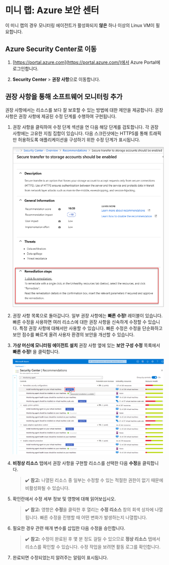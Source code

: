 ﻿# 미니 랩: Azure 보안 센터

이 미니 랩의 경우 모니터링 에이전트가 활성화되지 **않은** 하나 이상의 Linux VM이 필요합니다.

## Azure Security Center로 이동

1. [https://portal.azure.com](https://portal.azure.com/)에서 Azure Portal에 로그인합니다.

1. **Security Center** > **권장 사항**으로 이동합니다.

## 권장 사항을 통해 소프트웨어 모니터링 추가

권장 사항에서는 리소스를 보다 잘 보호할 수 있는 방법에 대한 제안을 제공합니다. 권장 사항은 권장 사항에 제공된 수정 단계를 수행하여 구현됩니다.

1. 권장 사항을 클릭하여 수정 단계 섹션을 연 다음 해당 단계를 검토합니다. 각 권장 사항에는 고유한 지침 집합이 있습니다. 다음 스크린샷에는 HTTPS를 통해 트래픽만 허용하도록 애플리케이션을 구성하기 위한 수정 단계가 표시됩니다.

    ![예제 수정 단계의 스크린샷.](../../Linked_Image_Files/security-center-remediate-recommendation.png)

1. 권장 사항 목록으로 돌아갑니다. 일부 권장 사항에는 **빠른 수정!** 레이블이 있습니다. 빠른 수정을 사용하면 여러 리소스에 대한 권장 사항을 신속하게 수정할 수 있습니다. 특정 권장 사항에 대해서만 사용할 수 있습니다. 빠른 수정은 수정을 단순화하고 보안 점수를 빠르게 올려 사용자 환경의 보안을 개선할 수 있습니다.

1. **가상 머신에 모니터링 에이전트 설치** 권장 사항 옆에 있는 **보안 구성 수정** 목록에서 **빠른 수정!** 을 클릭합니다.

    ![빠른 수정! 레이블이 강조 표시된 Security Center 페이지의 스크린샷.](../../Linked_Image_Files/security-center-one-click-fix-select.png)

1. **비정상 리소스** 탭에서 권장 사항을 구현할 리소스를 선택한 다음 **수정**을 클릭합니다.

    >:heavy_check_mark: **참고:** 나열된 리소스 중 일부는 수정할 수 있는 적절한 권한이 없기 때문에 비활성화될 수 있습니다.

1. 확인란에서 수정 세부 정보 및 영향에 대해 읽어보십시오.

    >:heavy_check_mark: **참고:** 영향은 **수정**을 클릭한 후 열리는 **수정 리소스** 창의 회색 상자에 나열됩니다. 빠른 수정을 진행할 때 어떤 변화가 발생하는지 나열합니다.

1. 필요한 경우 관련 매개 변수를 삽입한 다음 수정을 승인합니다.

    >:heavy_check_mark: **참고:** 수정이 완료된 후 몇 분 정도 걸릴 수 있으므로 **정상 리소스** 탭에서 리소스를 확인할 수 있습니다. 수정 작업을 보려면 활동 로그를 확인합니다.

1. 완료되면 수정되었는지 알려주는 알림이 표시됩니다.
